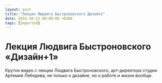 ```yaml
---
layout: post
title: "Лекция Людвига Быстроновского Дизайн1"
date: 2016-10-23 00:00:00 +0300
tags: [Imported]
---
```

# Лекция Людвига Быстроновского «Дизайн+1»

Крутое видео c лекции Людвига Быстроновского, арт-директора студии Артемия Лебедева, не только о дизайне, но о работе и жизни вообще.